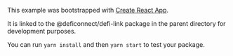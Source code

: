 This example was bootstrapped with [Create React App](https://github.com/facebook/create-react-app).

It is linked to the @deficonnect/defi-link package in the parent directory for development purposes.

You can run `yarn install` and then `yarn start` to test your package.
